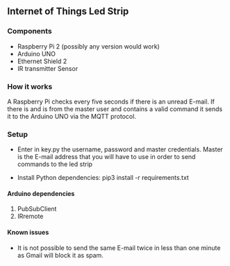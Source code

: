 ## Internet of Things Led Strip

### Components
- Raspberry Pi 2 (possibly any version would work)
- Arduino UNO
- Ethernet Shield 2
- IR transmitter Sensor

### How it works

A Raspberry Pi checks every five seconds if there is an unread E-mail. If there is
and is from the master user and contains a valid command it sends it to the
Arduino UNO via the MQTT protocol.

### Setup
- Enter in key.py the username, password and master credentials. Master is the
E-mail address that you will have to use in order to send commands to the led strip

- Install Python dependencies: pip3 install -r requirements.txt

#### Arduino dependencies

1. PubSubClient
2. IRremote


#### Known issues

- It is not possible to send the same E-mail twice in less than one minute as
Gmail will block it as spam.
